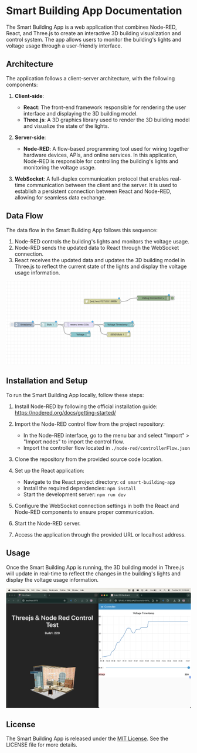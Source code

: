 # Smart Building App Documentation

The Smart Building App is a web application that combines Node-RED, React, and Three.js to create an interactive 3D building visualization and control system. The app allows users to monitor the building's lights and voltage usage through a user-friendly interface.

## Architecture

The application follows a client-server architecture, with the following components:

1. **Client-side**:

   - **React**: The front-end framework responsible for rendering the user interface and displaying the 3D building model.
   - **Three.js**: A 3D graphics library used to render the 3D building model and visualize the state of the lights.

2. **Server-side**:

   - **Node-RED**: A flow-based programming tool used for wiring together hardware devices, APIs, and online services. In this application, Node-RED is responsible for controlling the building's lights and monitoring the voltage usage.

3. **WebSocket**: A full-duplex communication protocol that enables real-time communication between the client and the server. It is used to establish a persistent connection between React and Node-RED, allowing for seamless data exchange.

## Data Flow

The data flow in the Smart Building App follows this sequence:

1. Node-RED controls the building's lights and monitors the voltage usage.
2. Node-RED sends the updated data to React through the WebSocket connection.
3. React receives the updated data and updates the 3D building model in Three.js to reflect the current state of the lights and display the voltage usage information.

![Data Flow Diagram](./flow.png)

## Installation and Setup

To run the Smart Building App locally, follow these steps:

1. Install Node-RED by following the official installation guide: https://nodered.org/docs/getting-started/

2. Import the Node-RED control flow from the project repository:

   - In the Node-RED interface, go to the menu bar and select "Import" > "Import nodes" to import the control flow.
   - Import the controller flow located in `./node-red/controllerFlow.json`

3. Clone the repository from the provided source code location.

4. Set up the React application:

   - Navigate to the React project directory: `cd smart-building-app`
   - Install the required dependencies: `npm install`
   - Start the development server: `npm run dev`

5. Configure the WebSocket connection settings in both the React and Node-RED components to ensure proper communication.

6. Start the Node-RED server.

7. Access the application through the provided URL or localhost address.

## Usage

Once the Smart Building App is running, the 3D building model in Three.js will update in real-time to reflect the changes in the building's lights and display the voltage usage information.

![Usage Example](./usage.png)

## License

The Smart Building App is released under the [MIT License](https://opensource.org/licenses/MIT). See the LICENSE file for more details.
